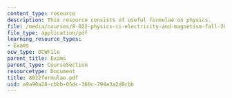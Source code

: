 ```yaml
---
content_type: resource
description: This resource consists of useful formulae on physics.
file: /media/courses/8-022-physics-ii-electricity-and-magnetism-fall-2004/a9a90a28cbbb05dc360c794a3a2d0cbb_8022formulae.pdf
file_type: application/pdf
learning_resource_types:
- Exams
ocw_type: OCWFile
parent_title: Exams
parent_type: CourseSection
resourcetype: Document
title: 8022formulae.pdf
uid: a9a90a28-cbbb-05dc-360c-794a3a2d0cbb
---
```

